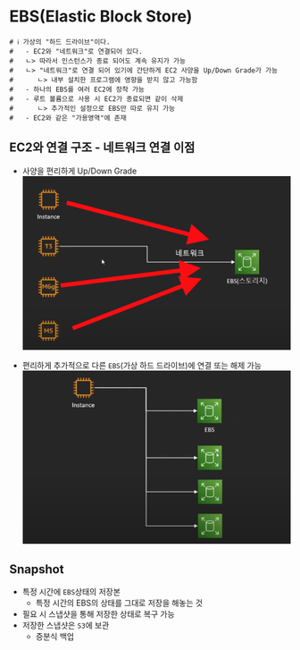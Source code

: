 # EBS(Elastic Block Store)

```properties
# ℹ️ 가상의 "하드 드라이브"이다.
#   - EC2와 "네트워크"로 연결되어 있다.
#   ㄴ> 따라서 인스턴스가 종료 되어도 계속 유지가 가능
#   ㄴ> "네트워크"로 연결 되어 있기에 간단하게 EC2 사양을 Up/Down Grade가 가능
#      ㄴ> 내부 설치한 프로그램에 영향을 받지 않고 가능함
#   - 하나의 EBS를 여러 EC2에 장착 가능
#   - 루트 볼륨으로 사용 시 EC2가 종료되면 같이 삭제
#      ㄴ> 추가적인 설정으로 EBS만 따로 유지 가능
#   - EC2와 같은 "가용영역"에 존재
```

## EC2와 연결 구조 - 네트워크 연결 이점

- 사양을 편리하게 Up/Down Grade
  ![Alt text](image.png)

- 편리하게 추가적으로 다른 `EBS`(가상 하드 드라이브)에 연결 또는 해제 가능
  ![Alt text](image-1.png)

## Snapshot

- 특정 시간에 `EBS`상태의 저장본
  - 특정 시간의 EBS의 상태를 그대로 저장을 해놓는 것
- 필요 시 스냅샷을 통해 저장한 상태로 복구 가능
- 저장한 스냅샷은 `S3`에 보관
  - 증분식 백업
